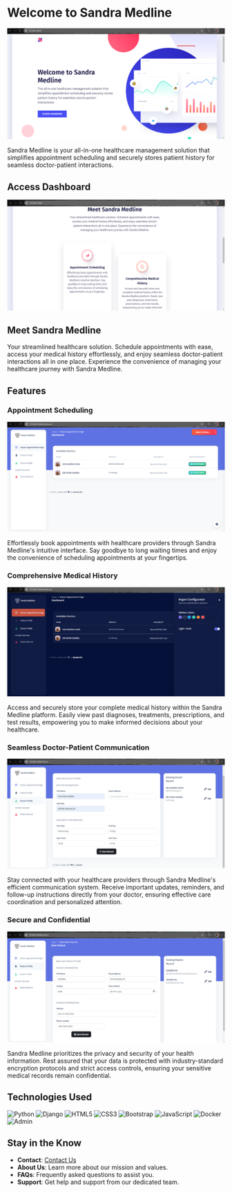 # Welcome to Sandra Medline

![Sandra Medline Logo](S1.png)

Sandra Medline is your all-in-one healthcare management solution that simplifies appointment scheduling and securely stores patient history for seamless doctor-patient interactions.

## Access Dashboard

![Dashboard](S2.png)

## Meet Sandra Medline

Your streamlined healthcare solution. Schedule appointments with ease, access your medical history effortlessly, and enjoy seamless doctor-patient interactions all in one place. Experience the convenience of managing your healthcare journey with Sandra Medline.

## Features

### Appointment Scheduling

![Appointment Scheduling](S3.png)

Effortlessly book appointments with healthcare providers through Sandra Medline's intuitive interface. Say goodbye to long waiting times and enjoy the convenience of scheduling appointments at your fingertips.

### Comprehensive Medical History

![Medical History](S4.png)

Access and securely store your complete medical history within the Sandra Medline platform. Easily view past diagnoses, treatments, prescriptions, and test results, empowering you to make informed decisions about your healthcare.

### Seamless Doctor-Patient Communication

![Doctor-Patient Communication](S5.png)

Stay connected with your healthcare providers through Sandra Medline's efficient communication system. Receive important updates, reminders, and follow-up instructions directly from your doctor, ensuring effective care coordination and personalized attention.

### Secure and Confidential

![Security Features](S6.png)

Sandra Medline prioritizes the privacy and security of your health information. Rest assured that your data is protected with industry-standard encryption protocols and strict access controls, ensuring your sensitive medical records remain confidential.



## Technologies Used

![Python](https://img.shields.io/badge/Python-3776AB?style=flat&logo=python&logoColor=ffffff)
![Django](https://img.shields.io/badge/Django-092E20?style=flat&logo=django&logoColor=ffffff)
![HTML5](https://img.shields.io/badge/HTML5-E34F26?style=flat&logo=html5&logoColor=ffffff)
![CSS3](https://img.shields.io/badge/CSS3-1572B6?style=flat&logo=css3&logoColor=ffffff)
![Bootstrap](https://img.shields.io/badge/Bootstrap-7952B3?style=flat&logo=bootstrap&logoColor=ffffff)
![JavaScript](https://img.shields.io/badge/JavaScript-F7DF1E?style=flat&logo=javascript&logoColor=000000)
![Docker](https://img.shields.io/badge/Docker-2496ED?style=flat&logo=docker&logoColor=ffffff)
![Admin](https://img.shields.io/badge/Admin-2E7D32?style=flat&logo=google&logoColor=ffffff)

## Stay in the Know

- **Contact**: [Contact Us](mailto:support@sandramedline.com)
- **About Us**: Learn more about our mission and values.
- **FAQs**: Frequently asked questions to assist you.
- **Support**: Get help and support from our dedicated team.
